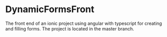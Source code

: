 # DynamicFormsFront
The front end of an ionic project using angular with typescript for creating and filling forms. The project is located in the master branch.
